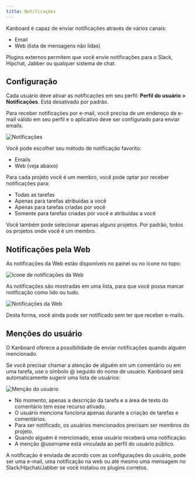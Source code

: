 ```yaml
---
title: Notificações
---
```


Kanboard é capaz de enviar notificações através de vários canais:

-   Email
-   Web (lista de mensagens não lidas)

Plugins externos permitem que você envie notificações para o Slack,
Hipchat, Jabber ou qualquer sistema de chat.

Configuração
------------

Cada usuário deve ativar as notificações em seu perfil: **Perfil do usuário > Notificações**. Está desativado por padrão.

Para receber notificações por e-mail, você precisa de um endereço de e-mail válido em seu perfil e o aplicativo deve ser configurado para enviar emails.

![Notificações](/images/v1/notifications.png)

Você pode escolher seu método de notificação favorito:

-   Emails
-   Web (veja abaixo)

Para cada projeto você é um membro, você pode optar por receber
notificações para:

-   Todas as tarefas
-   Apenas para tarefas atribuídas a você
-   Apenas para tarefas criadas por você
-   Somente para tarefas criadas por você e atribuídas a você

Você também pode selecionar apenas alguns projetos. Por padrão, todos os
projetos onde você é um membro.

Notificações pela Web
---------------------

As notificações da Web estão disponíveis no painel ou no ícone no topo:

![ícone de notificações da Web](/images/v1/web-notifications-icon.png)

As notificações são mostradas em uma lista, para que você possa marcar
notificação como lido ou tudo.

![Notificações da Web](/images/v1/web-notifications.png)

Desta forma, você ainda pode ser notificado sem ter que receber e-mails.

Menções do usuário
------------------

O Kanboard oferece a possibilidade de enviar notificações quando alguém
mencionado.

Se você precisar chamar a atenção de alguém em um comentário ou em uma
tarefa, use o símbolo @ seguido do nome de usuário. Kanboard será
automaticamente sugerir uma lista de usuários:

![Menção do usuário](/images/v1/user-mentions.png)

-   No momento, apenas a descrição da tarefa e a área de texto do
    comentário tem esse recurso ativado.
-   O usuário menciona funciona apenas durante a criação de tarefas e
    comentários.
-   Para ser notificado, os usuários mencionados precisam ser membros do
    projeto.
-   Quando alguém é mencionado, esse usuário receberá uma notificação.
-   A menção \@username está vinculada ao perfil do usuário público.

A notificação é enviada de acordo com as configurações do usuário, pode
ser uma e-mail, uma notificação na web ou até mesmo uma mensagem no
Slack/Hipchat/Jabber se você instalou os plugins corretos.
